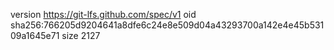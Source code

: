 version https://git-lfs.github.com/spec/v1
oid sha256:766205d9204641a8dfe6c24e8e509d04a43293700a142e4e45b53109a1645e71
size 2127
